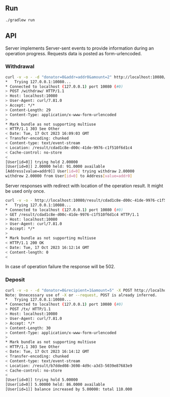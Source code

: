 ## Run

```bash
./gradlew run
```

## API

Server implements Server-sent events to provide information during an operation progress.
Requests data is posted as form-urlencoded.

### Withdrawal

```bash
curl -v -o - -d "donator=0&addr=addr0&amount=2" http://localhost:10080/withdraw/    
*   Trying 127.0.0.1:10080...
* Connected to localhost (127.0.0.1) port 10080 (#0)
> POST /withdraw/ HTTP/1.1
> Host: localhost:10080
> User-Agent: curl/7.81.0
> Accept: */*
> Content-Length: 29
> Content-Type: application/x-www-form-urlencoded
> 
* Mark bundle as not supporting multiuse
< HTTP/1.1 303 See Other
< Date: Tue, 17 Oct 2023 16:09:03 GMT
< Transfer-encoding: chunked
< Content-type: text/event-stream
< Location: /result/cdad1c8e-d00c-41de-9976-c1f510f6d1c4
< Cache-control: no-store
< 
[User[id=0]] trying hold 2.00000
[User[id=0]] 2.00000 held: 91.0000 available
[Address[value=addr0]] User[id=0] trying withdraw 2.00000
withdrew 2.00000 from User[id=0] to Address[value=addr0]

```

Server responses with redirect with location of the operation result. It might be used only once.

```bash
curl -v -o - http://localhost:10080/result/cdad1c8e-d00c-41de-9976-c1f510f6d1c4       
*   Trying 127.0.0.1:10080...
* Connected to localhost (127.0.0.1) port 10080 (#0)
> GET /result/cdad1c8e-d00c-41de-9976-c1f510f6d1c4 HTTP/1.1
> Host: localhost:10080
> User-Agent: curl/7.81.0
> Accept: */*
> 
* Mark bundle as not supporting multiuse
< HTTP/1.1 200 OK
< Date: Tue, 17 Oct 2023 16:12:14 GMT
< Content-length: 0
< 
```

In case of operation failure the response will be 502.

### Deposit

```bash
curl -v -o - -d "donator=0&recipient=1&amount=5" -X POST http://localhost:10080/tx/
Note: Unnecessary use of -X or --request, POST is already inferred.
*   Trying 127.0.0.1:10080...
* Connected to localhost (127.0.0.1) port 10080 (#0)
> POST /tx/ HTTP/1.1
> Host: localhost:10080
> User-Agent: curl/7.81.0
> Accept: */*
> Content-Length: 30
> Content-Type: application/x-www-form-urlencoded
> 
* Mark bundle as not supporting multiuse
< HTTP/1.1 303 See Other
< Date: Tue, 17 Oct 2023 16:14:12 GMT
< Transfer-encoding: chunked
< Content-type: text/event-stream
< Location: /result/b7dded08-3698-4d9c-a3d3-5039e87683e9
< Cache-control: no-store
< 
[User[id=0]] trying hold 5.00000
[User[id=0]] 5.00000 held: 86.0000 available
[User[id=1]] balance increased by 5.00000: total 110.000
```
